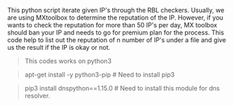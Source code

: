This python script iterate given IP's through the RBL checkers. Usually, we are using MXtoolbox to determine the reputation of the IP. However, if you wants to check the reputation for more than 50 IP's per day, MX toolbox should ban your IP and needs to go for premium plan for the process. This code help to list out the reputation of n number of IP's under a file and give us the result if the IP is okay or not. 


> This codes works on python3

> apt-get install -y python3-pip   # Need to install pip3

> pip3 install dnspython==1.15.0   # Need to install this module for dns resolver. 
